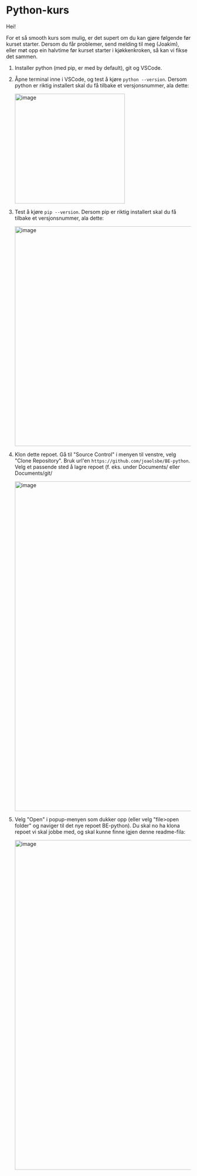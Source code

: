 # Python-kurs

Hei!

For et så smooth kurs som mulig, er det supert om du kan gjøre følgende før kurset starter. Dersom du får problemer, send melding til meg (Joakim), eller møt opp ein halvtime før kurset starter i kjøkkenkroken, så kan vi fikse det sammen.

1. Installer python (med pip, er med by default), git og VSCode.
2. Åpne terminal inne i VSCode, og test å kjøre `python --version`. Dersom python er riktig installert skal du få tilbake et versjonsnummer, ala dette:
   
    <img width="300" alt="image" src="https://github.com/joaolsbe/BE-python/assets/104839676/3afad543-1b84-4480-b57c-b95dd17da234">

3. Test å kjøre `pip --version`. Dersom pip er riktig installert skal du få tilbake et versjonsnummer, ala dette:

    <img width="600" alt="image" src="https://github.com/joaolsbe/BE-python/assets/104839676/e02acf2b-ff51-4b42-99f8-68aa07124b26">
 
4. Klon dette repoet. Gå til "Source Control" i menyen til venstre, velg "Clone Repository". Bruk url'en 
    `https://github.com/joaolsbe/BE-python`. Velg et passende sted å lagre repoet (f. eks. under Documents/ eller Documents/git/

    <img width="900" alt="image" src="https://github.com/joaolsbe/BE-python/assets/104839676/a40f1b83-d2a4-4e8e-ba4e-3c599836ab19">

5. Velg "Open" i popup-menyen som dukker opp (eller velg "file>open folder" og naviger til det nye repoet BE-python). Du skal no ha klona repoet vi skal jobbe med, og skal kunne finne igjen denne readme-fila:

    <img width="900" alt="image" src="https://github.com/joaolsbe/BE-python/assets/104839676/dff25f84-02eb-4ec0-8f59-fa9971439444">
